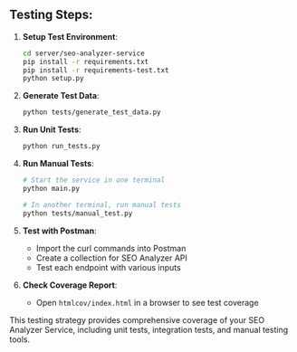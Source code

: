 ## Testing Steps:

1. **Setup Test Environment**:
   ```bash
   cd server/seo-analyzer-service
   pip install -r requirements.txt
   pip install -r requirements-test.txt
   python setup.py
   ```

2. **Generate Test Data**:
   ```bash
   python tests/generate_test_data.py
   ```

3. **Run Unit Tests**:
   ```bash
   python run_tests.py
   ```

4. **Run Manual Tests**:
   ```bash
   # Start the service in one terminal
   python main.py
   
   # In another terminal, run manual tests
   python tests/manual_test.py
   ```

5. **Test with Postman**:
   - Import the curl commands into Postman
   - Create a collection for SEO Analyzer API
   - Test each endpoint with various inputs

6. **Check Coverage Report**:
   - Open `htmlcov/index.html` in a browser to see test coverage

This testing strategy provides comprehensive coverage of your SEO Analyzer Service, including unit tests, integration tests, and manual testing tools.